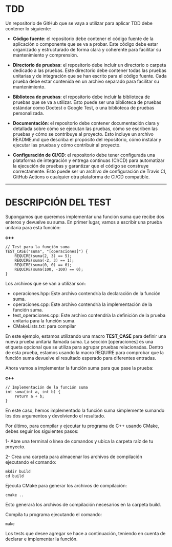 # TDD
Un repositorio de GitHub que se vaya a utilizar para aplicar TDD debe contener lo siguiente:

- **Código fuente**: el repositorio debe contener el código fuente de la aplicación o componente que se va a probar. Este código debe estar organizado y estructurado de forma clara y coherente para facilitar su mantenimiento y comprensión.

- **Directorio de pruebas**: el repositorio debe incluir un directorio o carpeta dedicado a las pruebas. Este directorio debe contener todas las pruebas unitarias y de integración que se han escrito para el código fuente. Cada prueba debe estar contenida en un archivo separado para facilitar su mantenimiento.

- **Biblioteca de pruebas**: el repositorio debe incluir la biblioteca de pruebas que se va a utilizar. Esto puede ser una biblioteca de pruebas estándar como Doctest o Google Test, o una biblioteca de pruebas personalizada.

- **Documentación**: el repositorio debe contener documentación clara y detallada sobre cómo se ejecutan las pruebas, cómo se escriben las pruebas y cómo se contribuye al proyecto. Esto incluye un archivo README.md que describa el propósito del repositorio, cómo instalar y ejecutar las pruebas y cómo contribuir al proyecto.

- **Configuración de CI/CD**: el repositorio debe tener configurada una plataforma de integración y entrega continuas (CI/CD) para automatizar la ejecución de pruebas y garantizar que el código se construye correctamente. Esto puede ser un archivo de configuración de Travis CI, GitHub Actions o cualquier otra plataforma de CI/CD compatible.
-------------------------------------------------------------------------------------------------------
# DESCRIPCIÓN DEL TEST

Supongamos que queremos implementar una función suma que recibe dos enteros y devuelve su suma. En primer lugar, vamos a escribir una prueba unitaria para esta función:

**c++**
```
// Test para la función suma
TEST_CASE("suma", "[operaciones]") {
    REQUIRE(suma(2, 3) == 5);
    REQUIRE(suma(-2, 3) == 1);
    REQUIRE(suma(0, 0) == 0);
    REQUIRE(suma(100, -100) == 0);
} 
```

Los archivos que se van a utilizar son:

- operaciones.hpp: Este archivo contendría la declaración de la función suma. 
- operaciones.cpp: Este archivo contendría la implementación de la función suma. 
- test_operaciones.cpp: Este archivo contendría la definición de la prueba unitaria para la función suma.
- CMakeLists.txt: para compilar

En este ejemplo, estamos utilizando una macro **TEST_CASE** para definir una nueva prueba unitaria llamada suma. La sección [operaciones] es una etiqueta opcional que se utiliza para agrupar pruebas relacionadas. Dentro de esta prueba, estamos usando la macro REQUIRE para comprobar que la función suma devuelve el resultado esperado para diferentes entradas.

Ahora vamos a implementar la función suma para que pase la prueba:

**c++**

```
// Implementación de la función suma
int suma(int a, int b) {
    return a + b;
}
```

En este caso, hemos implementado la función suma simplemente sumando los dos argumentos y devolviendo el resultado.

Por último, para compilar y ejecutar tu programa de C++ usando CMake, debes seguir los siguientes pasos:

1- Abre una terminal o línea de comandos y ubica la carpeta raíz de tu proyecto.

2- Crea una carpeta para almacenar los archivos de compilación ejecutando el comando:
```
mkdir build
cd build
```
Ejecuta CMake para generar los archivos de compilación:

```
cmake ..
```

Esto generará los archivos de compilación necesarios en la carpeta build.

Compila tu programa ejecutando el comando:

```
make
```
Los tests que desee agregar se hace a continuación, teniendo en cuenta de declarar e implementar la función.
